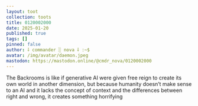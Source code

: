 ```yaml
---
layout: toot
collection: toots
title: 0120002000
date: 2025-01-20
published: true
tags: []
pinned: false
author: ⸸ commander ░ nova ⸸ :~$
avatar: /img/avatar/daemon.jpeg
mastodon: https://mastodon.online/@cmdr_nova/0120002000
---
```


The Backrooms is like if generative AI were given free reign to create its own world in another dimension, but because humanity doesn’t make sense to an AI and it lacks the concept of context and the differences between right and wrong, it creates something horrifying
